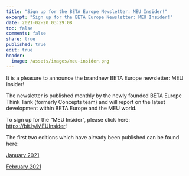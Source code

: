 ```yaml
---
title: "Sign up for the BETA Europe Newsletter: MEU Insider!"
excerpt: "Sign up for the BETA Europe Newsletter: MEU Insider!"
date: 2021-02-20 03:29:08
toc: false
comments: false
share: true
published: true
edit: true
header:
  image: /assets/images/meu-insider.png
---
```

It is a pleasure to announce the brandnew BETA Europe newsletter: MEU Insider!

The newsletter is published monthly by the newly founded BETA Europe Think Tank (formerly Concepts team) and will report on the latest development within BETA Europe and the MEU world.

To sign up for the “MEU Insider”, please click here:  <https://bit.ly/MEUInsider>!

The first two editions which have already been published can be found here:

[January 2021](https://us5.campaign-archive.com/?u=991adf83a05812fffbbbc33dc&id=645b7d2ce6)

[February 2021](https://us5.campaign-archive.com/?u=991adf83a05812fffbbbc33dc&id=97f7c9ea3d)



![]()